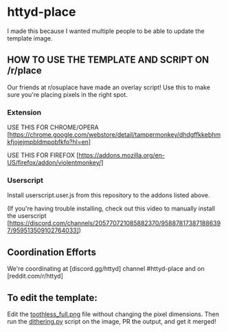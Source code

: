 # httyd-place

I made this because I wanted multiple people to be able to update the template image.

## HOW TO USE THE TEMPLATE AND SCRIPT ON /r/place
Our friends at r/osuplace have made an overlay script! Use this to make sure you're placing pixels in the right spot.

### Extension

USE THIS FOR CHROME/OPERA
[https://chrome.google.com/webstore/detail/tampermonkey/dhdgffkkebhmkfjojejmpbldmpobfkfo?hl=en]

USE THIS FOR FIREFOX
[https://addons.mozilla.org/en-US/firefox/addon/violentmonkey/]

### Userscript

Install userscript.user.js from this repository to the addons listed above.

(If you're having trouble installing, check out this video to manually install the userscript [https://discord.com/channels/205770721085882370/958878173871886397/959513509102764033])

## Coordination Efforts

We're coordinating at [discord.gg/httyd] channel #httyd-place and on [reddit.com/r/httyd]

## To edit the template:

Edit the [toothless_full.png](toothless_full.png) file without changing the pixel dimensions. Then run the [dithering.py](dithering.py) script on the image, PR the output, and get it merged!
